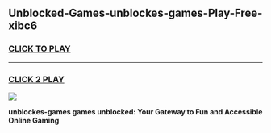 
## Unblocked-Games-unblockes-games-Play-Free-xibc6
<h3>
<a href="https://premium76.site?title=unblockes-games&ref=15A">CLICK TO PLAY</a></h3>
<hr>

<h3>
<a href="https://premium76.site?title=unblockes-games&ref=15A">CLICK 2 PLAY</a>
  
</h3>

<a href="https://premium76.site?title=unblockes-games&ref=15A"><img src="https://clearcache.store/games.png"></a>


**unblockes-games games unblocked: Your Gateway to Fun and Accessible Online Gaming**
